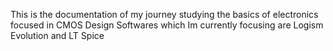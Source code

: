This is the documentation of my journey studying the basics of electronics focused in CMOS Design 
Softwares which Im currently focusing are Logism Evolution and LT Spice 
